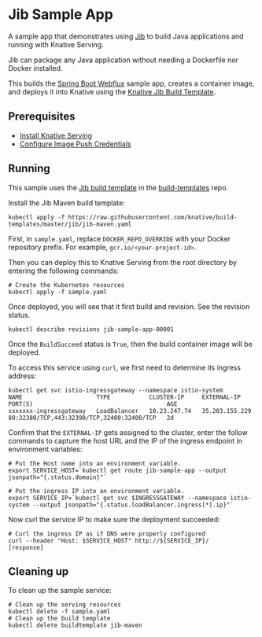 # Jib Sample App

A sample app that demonstrates using
[Jib](https://github.com/GoogleContainerTools/jib) to build Java applications
and running with Knative Serving.

Jib can package any Java application without needing a Dockerfile nor Docker
installed.

This builds the
[Spring Boot Webflux](https://github.com/spring-projects/spring-boot/tree/v2.1.2.RELEASE/spring-boot-samples/spring-boot-sample-webflux)
sample app, creates a container image, and deploys it into Knative using the
[Knative Jib Build Template](https://github.com/knative/build-templates/tree/master/jib).

## Prerequisites

- [Install Knative Serving](../../../install/README.md)
- [Configure Image Push Credentials](../../../build/auth.md#basic-authentication-docker)

## Running

This sample uses the
[Jib build template](https://github.com/knative/build-templates/tree/master/jib)
in the [build-templates](https://github.com/knative/build-templates/) repo.

Install the Jib Maven build template:

```shell
kubectl apply -f https://raw.githubusercontent.com/knative/build-templates/master/jib/jib-maven.yaml
```

First, in `sample.yaml`, replace `DOCKER_REPO_OVERRIDE` with your Docker repository prefix.
For example, `gcr.io/<your-project-id>`.

Then you can deploy this to Knative Serving from the root directory by entering
the following commands:

```shell
# Create the Kubernetes resources
kubectl apply -f sample.yaml
```

Once deployed, you will see that it first build and revision. See the revision status.

```shell
kubectl describe revisions jib-sample-app-00001
```

Once the `BuildSucceed` status is `True`, then the build container image will be deployed.

To access this service using `curl`, we first need to determine its ingress
address:

```shell
kubectl get svc istio-ingressgateway --namespace istio-system
NAME                     TYPE           CLUSTER-IP     EXTERNAL-IP      PORT(S)                                      AGE
xxxxxxx-ingressgateway   LoadBalancer   10.23.247.74   35.203.155.229   80:32380/TCP,443:32390/TCP,32400:32400/TCP   2d
```

Confirm that the `EXTERNAL-IP` gets assigned to the cluster, enter the follow commands
to capture the host URL and the IP of the ingress endpoint in environment
variables:

```shell
# Put the Host name into an environment variable.
export SERVICE_HOST=`kubectl get route jib-sample-app --output jsonpath="{.status.domain}"`

# Put the ingress IP into an environment variable.
export SERVICE_IP=`kubectl get svc $INGRESSGATEWAY --namespace istio-system --output jsonpath="{.status.loadBalancer.ingress[*].ip}"`
```

Now curl the service IP to make sure the deployment succeeded:

```shell
# Curl the ingress IP as if DNS were properly configured
curl --header "Host: $SERVICE_HOST" http://${SERVICE_IP}/
[response]
```

## Cleaning up

To clean up the sample service:

```shell
# Clean up the serving resources
kubectl delete -f sample.yaml
# Clean up the build template
kubectl delete buildtemplate jib-maven
```
